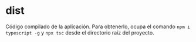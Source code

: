 # dist

Código compilado de la aplicación. Para obtenerlo, ocupa el comando `npm i typescript -g` y `npx tsc` desde el directorio raíz del proyecto.
